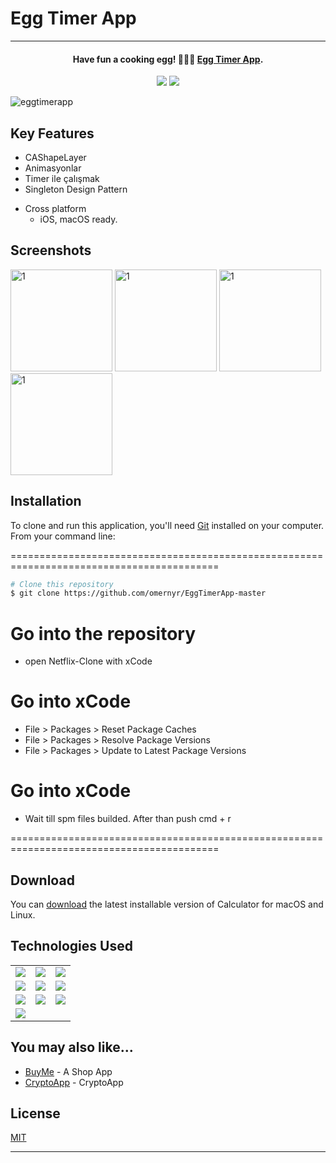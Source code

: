 # Egg Timer App

<hr>
<h4 align="center">Have fun a cooking egg! 🥚🍳😋 <a href="https://github.com/omernyr/EggTimerApp-master" target="_blank">Egg Timer App</a>.</h4>

<p align="center">
  <img src="https://img.shields.io/github/commit-activity/y/omernyr/Netflix-Clone">
  <img src="https://img.shields.io/github/license/omernyr/Netflix-Clone">
</p>

  ![eggtimerapp](https://user-images.githubusercontent.com/89137487/222892405-0a4bfbac-78cd-44dc-979e-2c3905e3c273.gif)


## Key Features

- CAShapeLayer
- Animasyonlar
- Timer ile çalışmak
- Singleton Design Pattern



* Cross platform
  - iOS, macOS ready.

## Screenshots

<img width="163" alt="1" src="https://user-images.githubusercontent.com/89137487/222893632-d8444237-0a8b-42c6-8e45-6af2f0ff685e.png"> <img width="163" alt="1" src="https://user-images.githubusercontent.com/89137487/222893635-4e9dbd27-2c95-4214-bf1d-5ed1802e65e3.png"> <img width="163" alt="1" src="https://user-images.githubusercontent.com/89137487/222893636-23f5df9e-e864-4fb3-a271-d4ec05adbae9.png"> <img width="163" alt="1" src="https://user-images.githubusercontent.com/89137487/222893640-36ad3367-aabd-4b9c-9b72-d3c6dd4bcb5d.png"> 

 
## Installation

To clone and run this application, you'll need [Git](https://git-scm.com) installed on your computer. From your command line:

==========================================================================================
 ```bash
 # Clone this repository
 $ git clone https://github.com/omernyr/EggTimerApp-master
 ```
 # Go into the repository
 - open Netflix-Clone with xCode
 
 # Go into xCode
 - File > Packages > Reset Package Caches
 - File > Packages > Resolve Package Versions
 - File > Packages > Update to Latest Package Versions
 
 # Go into xCode
 - Wait till spm files builded. After than push cmd + r
 
==========================================================================================


## Download

You can [download](https://github.com/omernyr/EggTimerApp-master) the latest installable version of Calculator for macOS and Linux.

## Technologies Used

<table style"float:right;">
  <tr>
    <td><img src="https://img.shields.io/badge/Swift-FA7343?style=for-the-badge&logo=swift&logoColor=white"/></td>
    <td><img src="https://img.shields.io/badge/Xcode-007ACC?style=for-the-badge&logo=Xcode&logoColor=white"></td>
    <td><img src="https://img.shields.io/badge/UIKit-043b5c?style=for-the-badge&logo=swift&logoColor=white"></td>
  </tr>
  <tr>
    <td><img src="https://img.shields.io/badge/GitHub-100000?style=for-the-badge&logo=github&logoColor=white"/></td>
    <td><img src="https://img.shields.io/badge/GIT-E44C30?style=for-the-badge&logo=git&logoColor=white"/></td>
    <td><img src="https://img.shields.io/badge/firebase-ffca28?style=for-the-badge&logo=firebase&logoColor=red"/></td>
  </tr>
  <tr>
    <td><img src="https://img.shields.io/badge/IQKeyboardManager-298D46?style=for-the-badge&logoColor=white"/></td>
    <td><img src="https://img.shields.io/badge/moya-cf2f74?style=for-the-badge&logoColor=red"/></td>
    <td><img src="https://img.shields.io/badge/KingFisher-5091CD?style=for-the-badge&&logoColor=white"/></td>
  </tr>
  <tr>
    <td><img src="https://img.shields.io/badge/Auto_Layout-fbc093?style=for-the-badge&logo=swift&logoColor=white"/></td>
  </tr>
</table>

## You may also like...

- [BuyMe](https://github.com/omernyr/BuyMe) - A Shop App
- [CryptoApp](https://github.com/omernyr/CryptoApp) - CryptoApp

## License

[MIT](https://choosealicense.com/licenses/mit)

---
